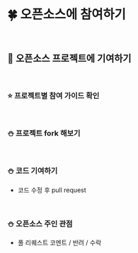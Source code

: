 # 🍀 오픈소스에 참여하기

<br>

## 🧸 오픈소스 프로젝트에 기여하기

<br>

### ⭐ 프로젝트별 참여 가이드 확인

<br>

### ⛄ 프로젝트 **fork** 해보기

<br>

### ⛄ 코드 기여하기

- 코드 수정 후 pull request

<br>

### ⛄ 오픈소스 주인 관점

- 풀 리퀘스트 코멘트 / 반려 / 수락
